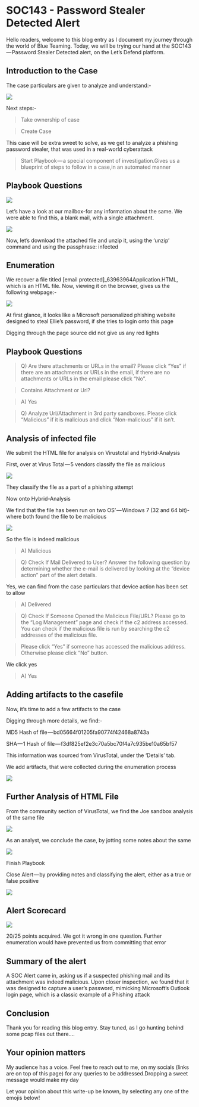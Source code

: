 # SOC143 - Password Stealer Detected Alert

Hello readers, welcome to this blog entry as I document my journey through the world of Blue Teaming. Today, we will be trying our hand at the SOC143 — Password Stealer Detected alert, on the Let’s Defend platform.

## Introduction to the Case

The case particulars are given to analyze and understand:-

![](https://cdn-images-1.medium.com/max/1000/1\*0wZPA1nJXMuq1Txm30QHQw.png)

Next steps:-

> Take ownership of case

> Create Case

This case will be extra sweet to solve, as we get to analyze a phishing password stealer, that was used in a real-world cyberattack

> Start Playbook — a special component of investigation.Gives us a blueprint of steps to follow in a case,in an automated manner

## Playbook Questions

![](https://cdn-images-1.medium.com/max/1000/1\*J-nZRo10XtKD4FgGxtuBcQ.png)

Let’s have a look at our mailbox-for any information about the same. We were able to find this, a blank mail, with a single attachment.​

![](https://cdn-images-1.medium.com/max/1000/1\*BSGsYLxWXydLsGHqoUrsog.png)

Now, let’s download the attached file and unzip it, using the ‘unzip’ command and using the passphrase: infected

## Enumeration

We recover a file titled \[email protected]\_63963964Application.HTML, which is an HTML file. Now, viewing it on the browser, gives us the following webpage:-

![](https://cdn-images-1.medium.com/max/1000/1\*VWD7cwxxTG-Ibz-FYwNzJQ.png)

​At first glance, it looks like a Microsoft personalized phishing website designed to steal Ellie’s password, if she tries to login onto this page

Digging through the page source did not give us any red lights

## Playbook Questions

> Q) Are there attachments or URLs in the email? Please click “Yes” if there are an attachments or URLs in the email, if there are no attachments or URLs in the email please click “No”.

> Contains Attachment or Url?

> A) Yes

> Q) Analyze Url/Attachment in 3rd party sandboxes. Please click “Malicious” if it is malicious and click “Non-malicious” if it isn’t.

## A**nalysis of infected file**

We submit the HTML file for analysis on Virustotal and Hybrid-Analysis

First, over at Virus Total — 5 vendors classify the file as malicious​

![](https://cdn-images-1.medium.com/max/1000/1\*1z9vmwyX7MM-KT4D6Qr8uw.png)

​They classify the file as a part of a phishing attempt

Now onto Hybrid-Analysis

We find that the file has been run on two OS’ — Windows 7 (32 and 64 bit)-where both found the file to be malicious

![](https://cdn-images-1.medium.com/max/1000/1\*WiqTpy5CtfYPm8rK93en7A.png)

​So the file is indeed malicious&#x20;

> A) Malicious

> Q) Check If Mail Delivered to User? Answer the following question by determining whether the e-mail is delivered by looking at the “device action” part of the alert details.

Yes, we can find from the case particulars that device action has been set to allow

> A) Delivered

> Q) Check If Someone Opened the Malicious File/URL? Please go to the “Log Management” page and check if the c2 address accessed. You can check if the malicious file is run by searching the c2 addresses of the malicious file.

> Please click “Yes” if someone has accessed the malicious address. Otherwise please click “No” button.

We click yes&#x20;

> A) Yes

## Ad**ding artifacts to the casefile**

Now, it’s time to add a few artifacts to the case

Digging through more details, we find:-&#x20;

MD5 Hash of file — bd05664f01205fa90774f42468a8743a&#x20;

SHA — 1 Hash of file — f3df825ef2e3c70a5bc70f4a7c935be10a65bf57

This information was sourced from VirusTotal, under the ‘Details’ tab.

We add artifacts, that were collected during the enumeration process

![](https://cdn-images-1.medium.com/max/1000/1\*dHCuTZdYZ6ZMdevUwcLRHQ.png)

## F**urther Analysis of HTML File**

From the community section of VirusTotal, we find the Joe sandbox analysis of the same file​

![](https://cdn-images-1.medium.com/max/1000/1\*Sh-7zbLIJfV\_IMAAmQAOeA.png)

As an analyst, we conclude the case, by jotting some notes about the same

![](https://cdn-images-1.medium.com/max/1000/1\*0JtLYxjx2MMU3\_xlqUXt3w.png)

​Finish Playbook

Close Alert — by providing notes and classifying the alert, either as a true or false positive

![](https://cdn-images-1.medium.com/max/1000/1\*0uNcxWEjae2NVJ-rXiX7Yg.png)

## Alert Scorecard

![](https://cdn-images-1.medium.com/max/1000/1\*f8ALacksYVE641bmdxYmSQ.png)

20/25 points acquired. We got it wrong in one question. Further enumeration would have prevented us from committing that error

## Summary of the alert

A SOC Alert came in, asking us if a suspected phishing mail and its attachment was indeed malicious. Upon closer inspection, we found that it was designed to capture a user’s password, mimicking Microsoft’s Outlook login page, which is a classic example of a Phishing attack

## Conclusion

Thank you for reading this blog entry. Stay tuned, as I go hunting behind some pcap files out there....

## Your opinion matters

My audience has a voice. Feel free to reach out to me, on my socials (links are on top of this page) for any queries to be addressed.Dropping a sweet message would make my day

Let your opinion about this write-up be known, by selecting any one of the emojis below!

